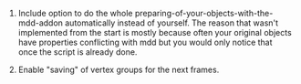 1. Include option to do the whole preparing-of-your-objects-with-the-mdd-addon automatically instead of yourself. The reason that wasn't implemented from the start is mostly because often your original objects have properties conflicting with mdd but you would only notice that once the script is already done.

2. Enable "saving" of vertex groups for the next frames. 
